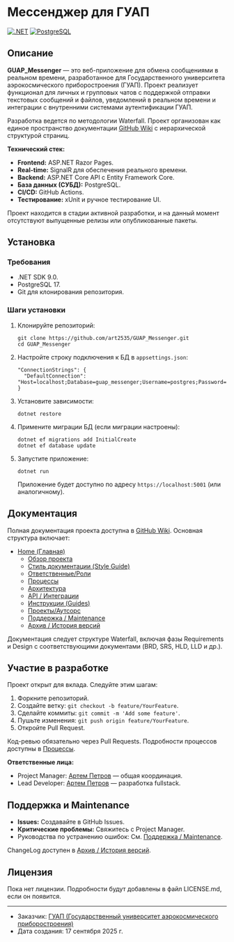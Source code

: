 # Мессенджер для ГУАП

[![.NET](https://img.shields.io/badge/.NET-9.0-blueviolet)](https://dotnet.microsoft.com/)
[![PostgreSQL](https://img.shields.io/badge/PostgreSQL-17-blue)](https://www.postgresql.org/)

## Описание

**GUAP_Messenger** — это веб-приложение для обмена сообщениями в реальном времени, разработанное для Государственного университета аэрокосмического приборостроения (ГУАП). Проект реализует функционал для личных и групповых чатов с поддержкой отправки текстовых сообщений и файлов, уведомлений в реальном времени и интеграции с внутренними системами аутентификации ГУАП.

Разработка ведется по методологии Waterfall. Проект организован как единое пространство документации [GitHub Wiki](https://github.com/art2535/GUAP_Messenger/wiki) с иерархической структурой страниц.

**Технический стек:**
- **Frontend:** ASP.NET Razor Pages.
- **Real-time:** SignalR для обеспечения реального времени.
- **Backend:** ASP.NET Core API с Entity Framework Core.
- **База данных (СУБД):** PostgreSQL.
- **CI/CD:** GitHub Actions.
- **Тестирование:** xUnit и ручное тестирование UI.

Проект находится в стадии активной разработки, и на данный момент отсутствуют выпущенные релизы или опубликованные пакеты.

## Установка

### Требования
- .NET SDK 9.0.
- PostgreSQL 17.
- Git для клонирования репозитория.

### Шаги установки
1. Клонируйте репозиторий:
   ```
   git clone https://github.com/art2535/GUAP_Messenger.git
   cd GUAP_Messenger
   ```
2. Настройте строку подключения к БД в `appsettings.json`:
   ```
   "ConnectionStrings": {
     "DefaultConnection": "Host=localhost;Database=guap_messenger;Username=postgres;Password=yourpassword"
   }
   ```
3. Установите зависимости:
   ```
   dotnet restore
   ```
4. Примените миграции БД (если миграции настроены):
   ```
   dotnet ef migrations add InitialCreate
   dotnet ef database update
   ```
5. Запустите приложение:
   ```
   dotnet run
   ```
   Приложение будет доступно по адресу `https://localhost:5001` (или аналогичному).

## Документация

Полная документация проекта доступна в [GitHub Wiki](https://github.com/art2535/GUAP_Messenger/wiki). Основная структура включает:
- [Home (Главная)](https://github.com/art2535/GUAP_Messenger/wiki/Home)
	- [Обзор проекта](https://github.com/art2535/GUAP_Messenger/wiki/Обзор-проекта)
	- [Стиль документации (Style Guide)](https://github.com/art2535/GUAP_Messenger/wiki/Стиль-документации)
	- [Ответственные/Роли](https://github.com/art2535/GUAP_Messenger/wiki/Ответственные-и-роли)
	- [Процессы](https://github.com/art2535/GUAP_Messenger/wiki/Процессы)
	- [Архитектура](https://github.com/art2535/GUAP_Messenger/wiki/Архитектура)
	- [API / Интеграции](https://github.com/art2535/GUAP_Messenger/wiki/API-и-интеграции)
	- [Инструкции (Guides)](https://github.com/art2535/GUAP_Messenger/wiki/Инструкции)
	- [Проекты/Аутсорс](https://github.com/art2535/GUAP_Messenger/wiki/Проекты-и-аутсорс)
	- [Поддержка / Maintenance](https://github.com/art2535/GUAP_Messenger/wiki/Поддержка-и-Maintenance)
	- [Архив / История версий](https://github.com/art2535/GUAP_Messenger/wiki/Архив-и-история-версий)

Документация следует структуре Waterfall, включая фазы Requirements и Design с соответствующими документами (BRD, SRS, HLD, LLD и др.).

## Участие в разработке

Проект открыт для вклада. Следуйте этим шагам:
1. Форкните репозиторий.
2. Создайте ветку: `git checkout -b feature/YourFeature`.
3. Сделайте коммиты: `git commit -m 'Add some feature'`.
4. Пушьте изменения: `git push origin feature/YourFeature`.
5. Откройте Pull Request.

Код-ревью обязательно через Pull Requests. Подробности процессов доступны в [Процессы](https://github.com/art2535/GUAP_Messenger/wiki/Процессы).

**Ответственные лица:**
- Project Manager: [Артем Петров](https://github.com/art2535) — общая координация.
- Lead Developer: [Артем Петров](https://github.com/art2535) — разработка fullstack.

## Поддержка и Maintenance

- **Issues:** Создавайте в GitHub Issues.
- **Критические проблемы:** Свяжитесь с Project Manager.
- Руководства по устранению ошибок: См. [Поддержка / Maintenance](https://github.com/art2535/GUAP_Messenger/wiki/Поддержка-и-Maintenance).

ChangeLog доступен в [Архив / История версий](https://github.com/art2535/GUAP_Messenger/wiki/Архив-и-история-версий).

## Лицензия

Пока нет лицензии. Подробности будут добавлены в файл LICENSE.md, если он появится.

---
- Заказчик: [ГУАП (Государственный университет аэрокосмического приборостроения)](https://guap.ru)
- Дата создания: 17 сентября 2025 г.
